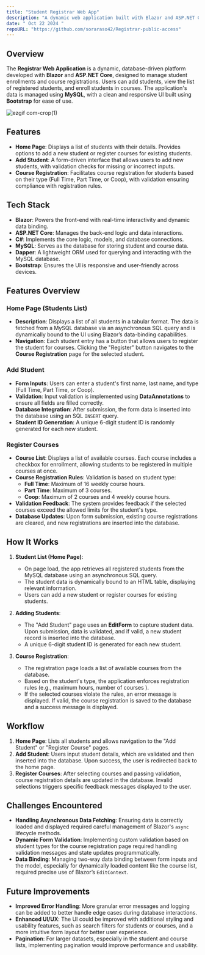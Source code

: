 ```yaml
---
title: "Student Registrar Web App"
description: "A dynamic web application built with Blazor and ASP.NET Core for managing student enrollments and course registrations, featuring MySQL integration, responsive Bootstrap UI, and role-based course validation."
date: " Oct 22 2024 "
repoURL: "https://github.com/soraraso42/Registrar-public-access"
---
```


## Overview
The **Registrar Web Application** is a dynamic, database-driven platform developed with **Blazor** and **ASP.NET Core**, designed to manage student enrollments and course registrations. Users can add students, view the list of registered students, and enroll students in courses. The application's data is managed using **MySQL**, with a clean and responsive UI built using **Bootstrap** for ease of use.

![ezgif com-crop(1)](https://github.com/user-attachments/assets/4b0cbafe-0c93-4489-94f2-2dd8927b13f9)


## Features
- **Home Page**: Displays a list of students with their details. Provides options to add a new student or register courses for existing students.
- **Add Student**: A form-driven interface that allows users to add new students, with validation checks for missing or incorrect inputs.
- **Course Registration**: Facilitates course registration for students based on their type (Full Time, Part Time, or Coop), with validation ensuring compliance with registration rules.

## Tech Stack
- **Blazor**: Powers the front-end with real-time interactivity and dynamic data binding.
- **ASP.NET Core**: Manages the back-end logic and data interactions.
- **C#**: Implements the core logic, models, and database connections.
- **MySQL**: Serves as the database for storing student and course data.
- **Dapper**: A lightweight ORM used for querying and interacting with the MySQL database.
- **Bootstrap**: Ensures the UI is responsive and user-friendly across devices.

## Features Overview

### Home Page (Students List)
- **Description**: Displays a list of all students in a tabular format. The data is fetched from a MySQL database via an asynchronous SQL query and is dynamically bound to the UI using Blazor’s data-binding capabilities.
- **Navigation**: Each student entry has a button that allows users to register the student for courses. Clicking the "Register" button navigates to the **Course Registration** page for the selected student.

### Add Student
- **Form Inputs**: Users can enter a student's first name, last name, and type (Full Time, Part Time, or Coop).
- **Validation**: Input validation is implemented using **DataAnnotations** to ensure all fields are filled correctly. 
- **Database Integration**: After submission, the form data is inserted into the database using an SQL `INSERT` query.
- **Student ID Generation**: A unique 6-digit student ID is randomly generated for each new student.

### Register Courses
- **Course List**: Displays a list of available courses. Each course includes a checkbox for enrollment, allowing students to be registered in multiple courses at once.
- **Course Registration Rules**: Validation is based on student type:
    - **Full Time**: Maximum of 16 weekly course hours.
    - **Part Time**: Maximum of 3 courses.
    - **Coop**: Maximum of 2 courses and 4 weekly course hours.
- **Validation Feedback**: The system provides feedback if the selected courses exceed the allowed limits for the student's type.
- **Database Updates**: Upon form submission, existing course registrations are cleared, and new registrations are inserted into the database.

## How It Works
1. **Student List (Home Page)**:
   - On page load, the app retrieves all registered students from the MySQL database using an asynchronous SQL query.
   - The student data is dynamically bound to an HTML table, displaying relevant information.
   - Users can add a new student or register courses for existing students.
   
2. **Adding Students**:
   - The "Add Student" page uses an **EditForm** to capture student data. Upon submission, data is validated, and if valid, a new student record is inserted into the database.
   - A unique 6-digit student ID is generated for each new student.

3. **Course Registration**:
   - The registration page loads a list of available courses from the database.
   - Based on the student's type, the application enforces registration rules (e.g., maximum hours, number of courses ).
   - If the selected courses violate the rules, an error message is displayed. If valid, the course registration is saved to the database and a success message is displayed.


## Workflow
1. **Home Page**: Lists all students and allows navigation to the "Add Student" or "Register Course" pages.
2. **Add Student**: Users input student details, which are validated and then inserted into the database. Upon success, the user is redirected back to the home page.
3. **Register Courses**: After selecting courses and passing validation, course registration details are updated in the database. Invalid selections triggers specific feedback messages displayed to the user.

## Challenges Encountered
- **Handling Asynchronous Data Fetching**: Ensuring data is correctly loaded and displayed required careful management of Blazor's `async` lifecycle methods.
- **Dynamic Form Validation**: Implementing custom validation based on student types for the course registration page required handling validation messages and state updates programmatically.
- **Data Binding**: Managing two-way data binding between form inputs and the model, especially for dynamically loaded content like the course list, required precise use of Blazor’s `EditContext`.

## Future Improvements
- **Improved Error Handling**: More granular error messages and logging can be added to better handle edge cases during database interactions.
- **Enhanced UI/UX**: The UI could be improved with additional styling and usability features, such as search filters for students or courses, and a more intuitive form layout for better user experience.
- **Pagination**: For larger datasets, especially in the student and course lists, implementing pagination would improve performance and usability.

